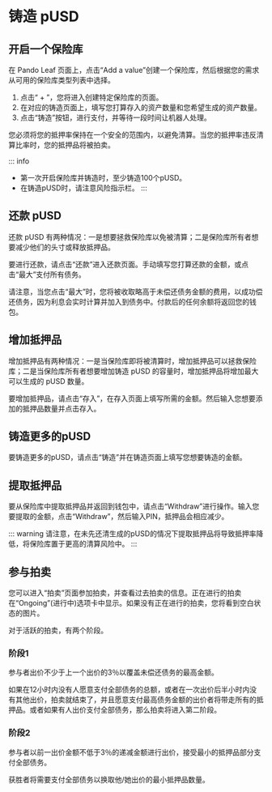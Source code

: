 # 铸造 pUSD

## 开启一个保险库

在 Pando Leaf 页面上，点击“Add a value”创建一个保险库，然后根据您的需求从可用的保险库类型列表中选择。

1. 点击“ + ”，您将进入创建特定保险库的页面。
2. 在对应的铸造页面上，填写您打算存入的资产数量和您希望生成的资产数量。
3. 点击“铸造”按钮，进行支付，并等待一段时间让机器人处理。

您必须将您的抵押率保持在一个安全的范围内，以避免清算。当您的抵押率违反清算比率时，您的抵押品将被拍卖。

::: info
- 第一次开启保险库并铸造时，至少铸造100个pUSD。
- 在铸造pUSD时，请注意风险指示栏。
:::

## 还款 pUSD

还款 pUSD 有两种情况：一是想要拯救保险库以免被清算；二是保险库所有者想要减少他们的头寸或释放抵押品。

要进行还款，请点击“还款”进入还款页面。手动填写您打算还款的金额，或点击“最大”支付所有债务。

请注意，当您点击“最大”时，您将被收取略高于未偿还债务金额的费用，以成功偿还债务，因为利息会实时计算并加入到债务中。付款后的任何余额将返回您的钱包。

## 增加抵押品

增加抵押品有两种情况：一是当保险库即将被清算时，增加抵押品可以拯救保险库；二是当保险库所有者想要增加铸造 pUSD 的容量时，增加抵押品将增加最大可以生成的 pUSD 数量。

要增加抵押品，请点击“存入”，在存入页面上填写所需的金额。然后输入您想要添加的抵押品数量并点击存入。

## 铸造更多的pUSD

要铸造更多的pUSD，请点击“铸造”并在铸造页面上填写您想要铸造的金额。

## 提取抵押品

要从保险库中提取抵押品并返回到钱包中，请点击“Withdraw”进行操作。输入您要提取的金额，点击“Withdraw”，然后输入PIN，抵押品会相应减少。

::: warning
请注意，在未先还清生成的pUSD的情况下提取抵押品将导致抵押率降低，将保险库置于更高的清算风险中。
:::

## 参与拍卖

您可以进入“拍卖”页面参加拍卖，并查看过去拍卖的信息。正在进行的拍卖在“Ongoing”(进行中)选项卡中显示。如果没有正在进行的拍卖，您将看到空白状态的图片。

对于活跃的拍卖，有两个阶段。

### 阶段1

参与者出价不少于上一个出价的3％以覆盖未偿还债务的最高金额。

如果在12小时内没有人愿意支付全部债务的总额，或者在一次出价后半小时内没有其他出价，拍卖就结束了，并且愿意支付最高债务金额的出价者将带走所有的抵押品。或者如果有人出价支付全部债务，那么拍卖将进入第二阶段。

### 阶段2

参与者以前一出价金额不低于3％的递减金额进行出价，接受最小的抵押品部分支付全部债务。

获胜者将需要支付全部债务以换取他/她出价的最小抵押品数量。